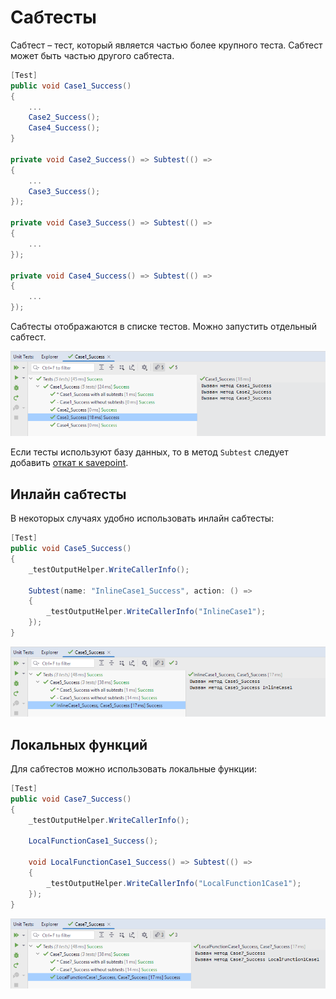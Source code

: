 # Сабтесты
Сабтест – тест, который является частью более крупного теста. Сабтест может быть частью другого сабтеста.
```csharp
[Test]
public void Case1_Success()
{
    ...
    Case2_Success();
    Case4_Success();
}

private void Case2_Success() => Subtest(() =>
{
    ...
    Case3_Success();
});

private void Case3_Success() => Subtest(() =>
{
    ...
});

private void Case4_Success() => Subtest(() =>
{
    ...
});
```
Сабтесты отображаются в списке тестов. Можно запустить отдельный сабтест.

![Paragraph.png](Files/TestRunning.png?raw=true)  

Если тесты используют базу данных, то в метод `Subtest` следует добавить [откат к savepoint](https://github.com/AVPolyakov/SavepointHandlers).

## Инлайн сабтесты

В некоторых случаях удобно использовать инлайн сабтесты:

```csharp
[Test]
public void Case5_Success()
{
    _testOutputHelper.WriteCallerInfo();

    Subtest(name: "InlineCase1_Success", action: () =>
    {
        _testOutputHelper.WriteCallerInfo("InlineCase1");
    });
}
```

![Paragraph.png](Files/InlineTestRunning.png?raw=true)  

## Локальных функций

Для сабтестов можно использовать локальные функции:

```csharp
[Test]
public void Case7_Success()
{
    _testOutputHelper.WriteCallerInfo();

    LocalFunctionCase1_Success();

    void LocalFunctionCase1_Success() => Subtest(() =>
    {
        _testOutputHelper.WriteCallerInfo("LocalFunction1Case1");
    });
}
```

![Paragraph.png](Files/LocalFunctionTestRunning.png?raw=true)  


